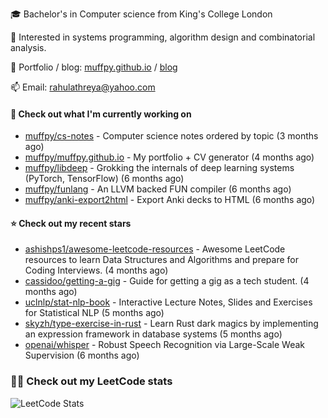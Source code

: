 🎓 Bachelor's in Computer science from King's College London  

🔭 Interested in systems programming, algorithm design and combinatorial analysis.

🤗 Portfolio / blog: [muffpy.github.io](https://muffpy.github.io/) / [blog](https://muffpy.github.io/blog)

📫 Email: [rahulathreya@yahoo.com](mailto:rahulathreya@yahoo.com)

#### 👷 Check out what I'm currently working on

- [muffpy/cs-notes](https://github.com/muffpy/cs-notes) - Computer science notes ordered by topic (3 months ago)
- [muffpy/muffpy.github.io](https://github.com/muffpy/muffpy.github.io) - My portfolio &#43; CV generator (4 months ago)
- [muffpy/libdeep](https://github.com/muffpy/libdeep) - Grokking the internals of deep learning systems (PyTorch, TensorFlow) (6 months ago)
- [muffpy/funlang](https://github.com/muffpy/funlang) - An LLVM backed FUN compiler  (6 months ago)
- [muffpy/anki-export2html](https://github.com/muffpy/anki-export2html) - Export Anki decks to HTML (6 months ago)

#### ⭐ Check out my recent stars

- [ashishps1/awesome-leetcode-resources](https://github.com/ashishps1/awesome-leetcode-resources) - Awesome LeetCode resources to learn Data Structures and Algorithms and prepare for Coding Interviews. (4 months ago)
- [cassidoo/getting-a-gig](https://github.com/cassidoo/getting-a-gig) - Guide for getting a gig as a tech student. (4 months ago)
- [uclnlp/stat-nlp-book](https://github.com/uclnlp/stat-nlp-book) - Interactive Lecture Notes, Slides and Exercises for Statistical NLP (5 months ago)
- [skyzh/type-exercise-in-rust](https://github.com/skyzh/type-exercise-in-rust) - Learn Rust dark magics by implementing an expression framework in database systems (5 months ago)
- [openai/whisper](https://github.com/openai/whisper) - Robust Speech Recognition via Large-Scale Weak Supervision (6 months ago)

### 👨‍💻 Check out my LeetCode stats
![LeetCode Stats](https://leetcode.card.workers.dev/lcascension?theme=unicorn&font=baloo&extension=null)

